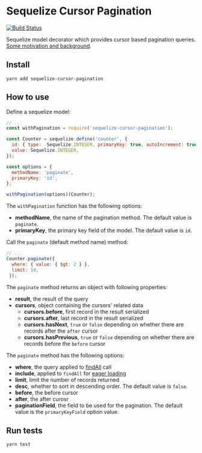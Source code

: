 # Sequelize Cursor Pagination

[![Build Status](https://travis-ci.org/Kaltsoon/sequelize-cursor-pagination.svg?branch=master)](https://travis-ci.org/Kaltsoon/sequelize-cursor-pagination)

Sequelize model decorator which provides cursor based pagination queries. [Some motivation and background](https://dev-blog.apollodata.com/understanding-pagination-rest-graphql-and-relay-b10f835549e7).

## Install

```
yarn add sequelize-cursor-pagination
```

## How to use

Define a sequelize model:

```javascript
// ...
const withPagination = require('sequelize-cursor-pagination');

const Counter = sequelize.define('counter', {
  id: { type:  Sequelize.INTEGER, primaryKey: true, autoIncrement: true },
  value: Sequelize.INTEGER,
});

const options = {
  methodName: 'paginate',
  primaryKey: 'id',
};

withPagination(options)(Counter);
```

The ``withPagination`` function has the following options:

* **methodName**, the name of the pagination method. The default value is `paginate`.
* **primaryKey**, the primary key field of the model. The default value is `id`.

Call the `paginate` (default method name) method:

```javascript
// ...
Counter.paginate({ 
  where: { value: { $gt: 2 } },
  limit: 10,
 });
```

The ``paginate`` method returns an object with following properties:

* **result**, the result of the query
* **cursors**, object containing the cursors' related data
  * **cursors.before**, first record in the result serialized
  * **cursors.after**, last record in the result serialized
  * **cursors.hasNext**, `true` or `false` depending on whether there are records after the `after` cursor
  * **cursors.hasPrevious**, `true` or `false` depending on whether there are records before the `before` cursor

The ``paginate`` method has the following options:

* **where**, the query applied to [findAll](http://docs.sequelizejs.com/manual/tutorial/models-usage.html#-findall-search-for-multiple-elements-in-the-database) call
* **include**, applied to ``findAll`` for [eager loading](http://docs.sequelizejs.com/manual/tutorial/models-usage.html#eager-loading)
* **limit**, limit the number of records returned
* **desc**, whether to sort in descending order. The default value is ``false``.
* **before**, the before cursor
* **after**, the after curosr
* **paginationField**, the field to be used for the pagination. The default value is the `primaryKeyField` option value.  

## Run tests

```
yarn test
```
